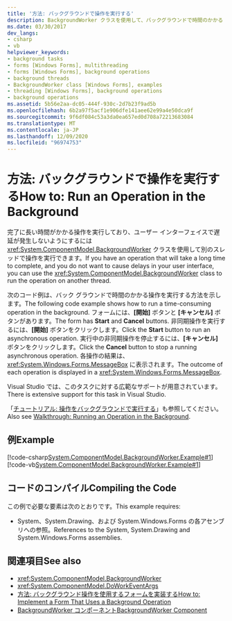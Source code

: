 ```yaml
---
title: '方法: バックグラウンドで操作を実行する'
description: BackgroundWorker クラスを使用して、バックグラウンドで時間のかかる Windows フォーム操作を実行する方法について説明します。
ms.date: 03/30/2017
dev_langs:
- csharp
- vb
helpviewer_keywords:
- background tasks
- forms [Windows Forms], multithreading
- forms [Windows Forms], background operations
- background threads
- BackgroundWorker class [Windows Forms], examples
- threading [Windows Forms], background operations
- background operations
ms.assetid: 5b56e2aa-dc05-444f-930c-2d7b23f9ad5b
ms.openlocfilehash: 6b2a97f5acf1e906dfe141aee62e99a4e50dca9f
ms.sourcegitcommit: 9f6df084c53a3da0ea657ed0d708a72213683084
ms.translationtype: MT
ms.contentlocale: ja-JP
ms.lasthandoff: 12/09/2020
ms.locfileid: "96974753"
---
```

# <a name="how-to-run-an-operation-in-the-background"></a><span data-ttu-id="62717-103">方法: バックグラウンドで操作を実行する</span><span class="sxs-lookup"><span data-stu-id="62717-103">How to: Run an Operation in the Background</span></span>
<span data-ttu-id="62717-104">完了に長い時間がかかる操作を実行しており、ユーザー インターフェイスで遅延が発生しないようにするには<xref:System.ComponentModel.BackgroundWorker> クラスを使用して別のスレッドで操作を実行できます。</span><span class="sxs-lookup"><span data-stu-id="62717-104">If you have an operation that will take a long time to complete, and you do not want to cause delays in your user interface, you can use the <xref:System.ComponentModel.BackgroundWorker> class to run the operation on another thread.</span></span>  
  
 <span data-ttu-id="62717-105">次のコード例は、バック グラウンドで時間のかかる操作を実行する方法を示します。</span><span class="sxs-lookup"><span data-stu-id="62717-105">The following code example shows how to run a time-consuming operation in the background.</span></span> <span data-ttu-id="62717-106">フォームには、**[開始]** ボタンと **[キャンセル]** ボタンがあります。</span><span class="sxs-lookup"><span data-stu-id="62717-106">The form has **Start** and **Cancel** buttons.</span></span> <span data-ttu-id="62717-107">非同期操作を実行するには、**[開始]** ボタンをクリックします。</span><span class="sxs-lookup"><span data-stu-id="62717-107">Click the **Start** button to run an asynchronous operation.</span></span> <span data-ttu-id="62717-108">実行中の非同期操作を停止するには、**[キャンセル]** ボタンをクリックします。</span><span class="sxs-lookup"><span data-stu-id="62717-108">Click the **Cancel** button to stop a running asynchronous operation.</span></span> <span data-ttu-id="62717-109">各操作の結果は、<xref:System.Windows.Forms.MessageBox> に表示されます。</span><span class="sxs-lookup"><span data-stu-id="62717-109">The outcome of each operation is displayed in a <xref:System.Windows.Forms.MessageBox>.</span></span>  
  
 <span data-ttu-id="62717-110">Visual Studio では、このタスクに対する広範なサポートが用意されています。</span><span class="sxs-lookup"><span data-stu-id="62717-110">There is extensive support for this task in Visual Studio.</span></span>  
  
 <span data-ttu-id="62717-111">「[チュートリアル: 操作をバックグラウンドで実行する](walkthrough-running-an-operation-in-the-background.md)」も参照してください。</span><span class="sxs-lookup"><span data-stu-id="62717-111">Also see [Walkthrough: Running an Operation in the Background](walkthrough-running-an-operation-in-the-background.md).</span></span>  
  
## <a name="example"></a><span data-ttu-id="62717-112">例</span><span class="sxs-lookup"><span data-stu-id="62717-112">Example</span></span>  
 [!code-csharp[System.ComponentModel.BackgroundWorker.Example#1](~/samples/snippets/csharp/VS_Snippets_Winforms/System.ComponentModel.BackgroundWorker.Example/CS/Form1.cs#1)]
 [!code-vb[System.ComponentModel.BackgroundWorker.Example#1](~/samples/snippets/visualbasic/VS_Snippets_Winforms/System.ComponentModel.BackgroundWorker.Example/VB/Form1.vb#1)]  
  
## <a name="compiling-the-code"></a><span data-ttu-id="62717-113">コードのコンパイル</span><span class="sxs-lookup"><span data-stu-id="62717-113">Compiling the Code</span></span>  
 <span data-ttu-id="62717-114">この例で必要な要素は次のとおりです。</span><span class="sxs-lookup"><span data-stu-id="62717-114">This example requires:</span></span>  
  
- <span data-ttu-id="62717-115">System、System.Drawing、および System.Windows.Forms の各アセンブリへの参照。</span><span class="sxs-lookup"><span data-stu-id="62717-115">References to the System, System.Drawing and System.Windows.Forms assemblies.</span></span>  
  
## <a name="see-also"></a><span data-ttu-id="62717-116">関連項目</span><span class="sxs-lookup"><span data-stu-id="62717-116">See also</span></span>

- <xref:System.ComponentModel.BackgroundWorker>
- <xref:System.ComponentModel.DoWorkEventArgs>
- [<span data-ttu-id="62717-117">方法: バックグラウンド操作を使用するフォームを実装する</span><span class="sxs-lookup"><span data-stu-id="62717-117">How to: Implement a Form That Uses a Background Operation</span></span>](how-to-implement-a-form-that-uses-a-background-operation.md)
- [<span data-ttu-id="62717-118">BackgroundWorker コンポーネント</span><span class="sxs-lookup"><span data-stu-id="62717-118">BackgroundWorker Component</span></span>](backgroundworker-component.md)
